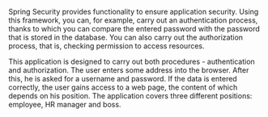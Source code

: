 Spring Security provides functionality to ensure application security. Using this framework, you can, for example, carry out an authentication process, thanks to which you can compare the entered password with the password that is stored in the database. You can also carry out the authorization process, that is, checking permission to access resources.

This application is designed to carry out both procedures - authentication and authorization. The user enters some address into the browser. After this, he is asked for a username and password. If the data is entered correctly, the user gains access to a web page, the content of which depends on his position. The application covers three different positions: employee, HR manager and boss.
